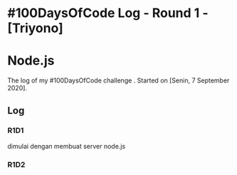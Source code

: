 # #100DaysOfCode Log - Round 1 - [Triyono]
# Node.js 
The log of my #100DaysOfCode challenge . Started on [Senin, 7 September 2020].

## Log 

### R1D1 
dimulai dengan membuat server node.js


### R1D2
